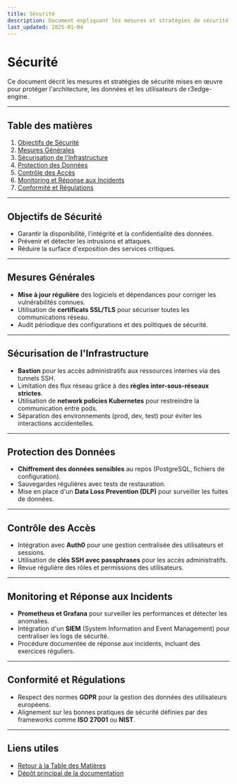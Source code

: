 ```yaml
---
title: Sécurité
description: Document expliquant les mesures et stratégies de sécurité de r3edge-engine.
last_updated: 2025-01-04
---
```


# Sécurité

Ce document décrit les mesures et stratégies de sécurité mises en œuvre pour protéger l'architecture, les données et les utilisateurs de r3edge-engine.

---

## Table des matières
1. [Objectifs de Sécurité](#objectifs-de-securite)
2. [Mesures Générales](#mesures-generales)
3. [Sécurisation de l'Infrastructure](#securisation-de-linfrastructure)
4. [Protection des Données](#protection-des-donnees)
5. [Contrôle des Accès](#controle-des-acces)
6. [Monitoring et Réponse aux Incidents](#monitoring-et-reponse-aux-incidents)
7. [Conformité et Régulations](#conformite-et-regulations)

---

## Objectifs de Sécurité
- Garantir la disponibilité, l'intégrité et la confidentialité des données.
- Prévenir et détecter les intrusions et attaques.
- Réduire la surface d'exposition des services critiques.

---

## Mesures Générales
- **Mise à jour régulière** des logiciels et dépendances pour corriger les vulnérabilités connues.
- Utilisation de **certificats SSL/TLS** pour sécuriser toutes les communications réseau.
- Audit périodique des configurations et des politiques de sécurité.

---

## Sécurisation de l'Infrastructure
- **Bastion** pour les accès administratifs aux ressources internes via des tunnels SSH.
- Limitation des flux réseau grâce à des **règles inter-sous-réseaux strictes**.
- Utilisation de **network policies Kubernetes** pour restreindre la communication entre pods.
- Séparation des environnements (prod, dev, test) pour éviter les interactions accidentelles.

---

## Protection des Données
- **Chiffrement des données sensibles** au repos (PostgreSQL, fichiers de configuration).
- Sauvegardes régulières avec tests de restauration.
- Mise en place d'un **Data Loss Prevention (DLP)** pour surveiller les fuites de données.

---

## Contrôle des Accès
- Intégration avec **Auth0** pour une gestion centralisée des utilisateurs et sessions.
- Utilisation de **clés SSH avec passphrases** pour les accès administratifs.
- Revue régulière des rôles et permissions des utilisateurs.

---

## Monitoring et Réponse aux Incidents
- **Prometheus et Grafana** pour surveiller les performances et détecter les anomalies.
- Intégration d'un **SIEM** (System Information and Event Management) pour centraliser les logs de sécurité.
- Procédure documentée de réponse aux incidents, incluant des exercices réguliers.

---

## Conformité et Régulations
- Respect des normes **GDPR** pour la gestion des données des utilisateurs européens.
- Alignement sur les bonnes pratiques de sécurité définies par des frameworks comme **ISO 27001** ou **NIST**.

---

<!-- Pied de page -->
## Liens utiles
- [Retour à la Table des Matières](index.md)
- [Dépôt principal de la documentation](https://github.com/dsissoko/r3edge-engine-docs)
